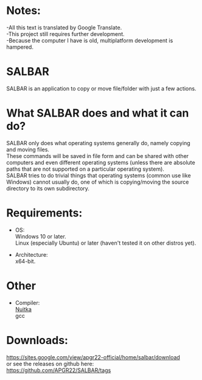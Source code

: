 # Notes:
-All this text is translated by Google Translate.\
-This project still requires further development.\
-Because the computer I have is old, multiplatform development is hampered.

# SALBAR
SALBAR is an application to copy or move file/folder with just a few actions.

# What SALBAR does and what it can do?
SALBAR only does what operating systems generally do, namely copying and moving files.\
These commands will be saved in file form and can be shared with other computers and even different operating systems (unless there are absolute paths that are not supported on a particular operating system).\
SALBAR tries to do trivial things that operating systems (common use like Windows) cannot usually do, one of which is copying/moving the source directory to its own subdirectory.

# Requirements:
- OS:\
Windows 10 or later.\
Linux (especially Ubuntu) or later (haven't tested it on other distros yet).

- Architecture:\
x64-bit.

# Other
- Compiler:\
[Nuitka](https://nuitka.net/)\
gcc


# Downloads:
<https://sites.google.com/view/apgr22-official/home/salbar/download>\
or see the releases on github here: <https://github.com/APGR22/SALBAR/tags>